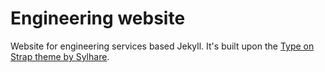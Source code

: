 # Engineering website
Website for engineering services based Jekyll. It's built upon the [Type on Strap theme by Sylhare](https://sylhare.github.io/Type-on-Strap/).

	

